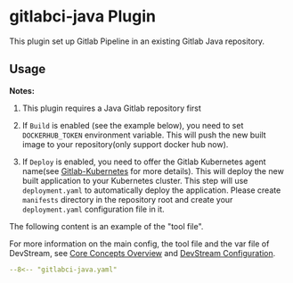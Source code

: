 # gitlabci-java Plugin

This plugin set up Gitlab Pipeline in an existing Gitlab Java repository.

## Usage

**Notes:**

1. This plugin requires a Java Gitlab repository first

2. If `Build` is enabled (see the example below), you need to set `DOCKERHUB_TOKEN` environment variable. This will push the new built image to your repository(only support docker hub now).

3. If `Deploy` is enabled, you need to offer the Gitlab Kubernetes agent name(see [Gitlab-Kubernetes](https://docs.gitlab.cn/jh/user/clusters/agent/) for more details). This will deploy the new built application to your Kubernetes cluster. This step will use `deployment.yaml` to automatically deploy the application. Please create `manifests` directory in the repository root and create your `deployment.yaml` configuration file in it.

The following content is an example of the "tool file".

For more information on the main config, the tool file and the var file of DevStream, see [Core Concepts Overview](../core-concepts/core-concepts.md#1-config) and [DevStream Configuration](../core-concepts/config.md).

```yaml
--8<-- "gitlabci-java.yaml"
```
